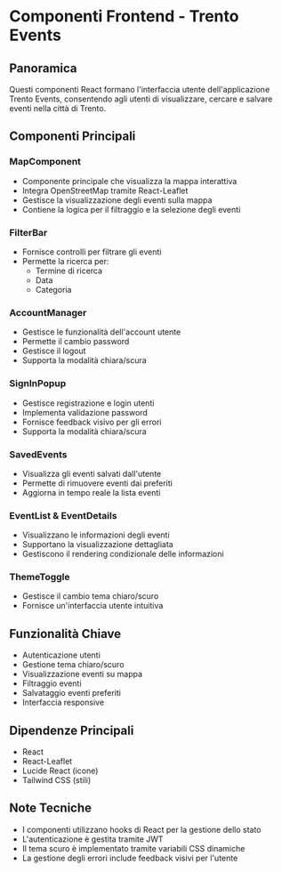 # Componenti Frontend - Trento Events

## Panoramica
Questi componenti React formano l'interfaccia utente dell'applicazione Trento Events, consentendo agli utenti di visualizzare, cercare e salvare eventi nella città di Trento.

## Componenti Principali

### MapComponent
- Componente principale che visualizza la mappa interattiva
- Integra OpenStreetMap tramite React-Leaflet
- Gestisce la visualizzazione degli eventi sulla mappa
- Contiene la logica per il filtraggio e la selezione degli eventi

### FilterBar
- Fornisce controlli per filtrare gli eventi
- Permette la ricerca per:
  - Termine di ricerca
  - Data
  - Categoria

### AccountManager
- Gestisce le funzionalità dell'account utente
- Permette il cambio password
- Gestisce il logout
- Supporta la modalità chiara/scura

### SignInPopup
- Gestisce registrazione e login utenti
- Implementa validazione password
- Fornisce feedback visivo per gli errori
- Supporta la modalità chiara/scura

### SavedEvents
- Visualizza gli eventi salvati dall'utente
- Permette di rimuovere eventi dai preferiti
- Aggiorna in tempo reale la lista eventi

### EventList & EventDetails
- Visualizzano le informazioni degli eventi
- Supportano la visualizzazione dettagliata
- Gestiscono il rendering condizionale delle informazioni

### ThemeToggle
- Gestisce il cambio tema chiaro/scuro
- Fornisce un'interfaccia utente intuitiva

## Funzionalità Chiave
- Autenticazione utenti
- Gestione tema chiaro/scuro
- Visualizzazione eventi su mappa
- Filtraggio eventi
- Salvataggio eventi preferiti
- Interfaccia responsive

## Dipendenze Principali
- React
- React-Leaflet
- Lucide React (icone)
- Tailwind CSS (stili)

## Note Tecniche
- I componenti utilizzano hooks di React per la gestione dello stato
- L'autenticazione è gestita tramite JWT
- Il tema scuro è implementato tramite variabili CSS dinamiche
- La gestione degli errori include feedback visivi per l'utente